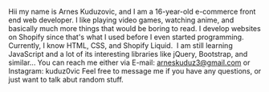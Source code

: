 Hii my name is Arnes Kuduzovic, and I am a 16-year-old e-commerce front end web developer.
I like playing video games, watching anime, and basically much more things that would be boring to read.
I develop websites on Shopify since that's what I used before I even started programming. 
Currently, I know HTML, CSS, and Shopify Liquid. 
I am still learning JavaScript and a lot of its interesting libraries like jQuery, Bootstrap, and similar...
You can reach me either via E-mail: arneskuduz3@gmail.com or Instagram: kuduz0vic
Feel free to message me if you have any questions, or just want to talk abut random stuff.

